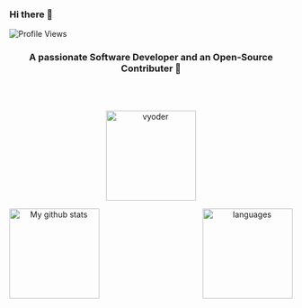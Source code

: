 ### Hi there 👋

![Profile Views](https://komarev.com/ghpvc/?username=vyoder)
<h3 align="center">A passionate Software Developer and an Open-Source Contributer 👦</h3>

<br>

<br>

<p align="center">
<img height="160"  src="https://github-readme-streak-stats.herokuapp.com/?user=vyoder&theme=tokyonight" alt="vyoder"/> </p>

<p align="center">
<img align="left" src="https://github-readme-stats.vercel.app/api?username=vyoder&show_icons=true&theme=tokyonight" alt="My github stats" height="160"/></p>

<p align="center">
<img align="right" height= "160" src="https://github-readme-stats.vercel.app/api/top-langs/?username=vyoder&layout=compact&theme=tokyonight" alt="languages"/> 
</p>
